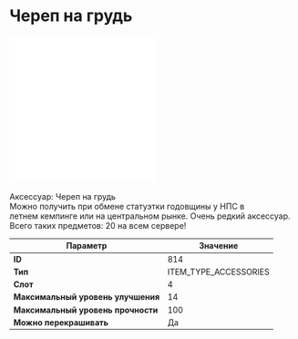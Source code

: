 # Череп на грудь

![Item Image](../img/814.webp?raw=true)

Аксессуар: Череп на грудь<br>Можно получить при обмене статуэтки годовщины у НПС в<br>летнем кемпинге или на центральном рынке. Очень редкий аксессуар.<br>Всего таких предметов: 20 на всем сервере!


| Параметр | Значение |
|----------|----------|
| **ID** | 814 |
| **Тип** | ITEM_TYPE_ACCESSORIES |
| **Слот** | 4 |
| **Максимальный уровень улучшения** | 14 |
| **Максимальный уровень прочности** | 100 |
| **Можно перекрашивать** | Да |

